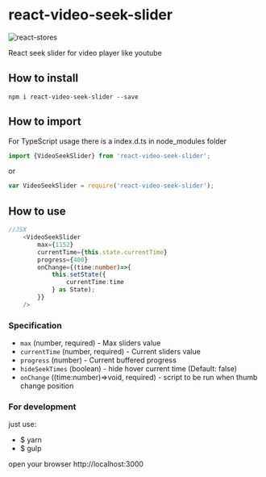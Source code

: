 # react-video-seek-slider

![react-stores](https://github.com/egorovsa/react-video-seek-slider/blob/master/lib/example.png?raw=true)

React seek slider for video player like youtube

## How to install
```
npm i react-video-seek-slider --save
```

## How to import
For TypeScript usage there is a index.d.ts in node_modules folder
```typescript
import {VideoSeekSlider} from 'react-video-seek-slider';
```

or

```javascript
var VideoSeekSlider = require('react-video-seek-slider');
```

## How to use
```typescript
//JSX
    <VideoSeekSlider
        max={1152}
        currentTime={this.state.currentTime}
        progress={400}
        onChange={(time:number)=>{
            this.setState({
                currentTime:time
            } as State);
        }}
    />
```

### Specification

+ `max` (number, required) - Max sliders value
+ `currentTime` (number, required) - Current sliders value
+ `progress` (number) - Current buffered progress
+ `hideSeekTimes` (boolean) - hide hover current time (Default: false)
+ `onChange` ((time:number)=>void, required) - script to be run when thumb change position

### For development

just use:

+ $ yarn
+ $ gulp

open your browser http://localhost:3000